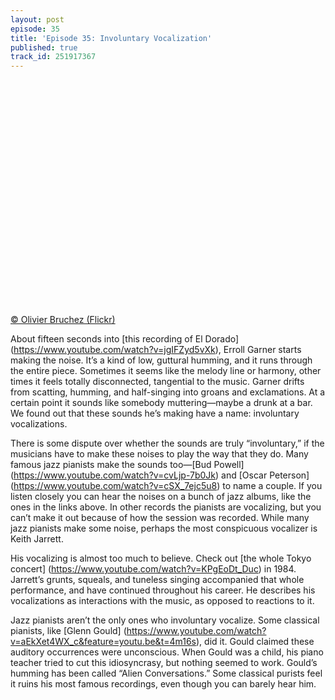 ```yaml
---
layout: post
episode: 35
title: 'Episode 35: Involuntary Vocalization'
published: true
track_id: 251917367
---
```

<div style="background: url('https://upload.wikimedia.org/wikipedia/commons/2/2e/Keith_Jarrett-commons.jpg') no-repeat; background-size: cover; width:100%; height:0px; margin-top:0px; margin-bottom:25px; padding-top:350px; margin-left:auto; margin-right:auto;"> </div><a class='attribution' href="https://commons.wikimedia.org/wiki/File:Keith_Jarrett-commons.jpg">© Olivier Bruchez (Flickr)</a>

About fifteen seconds into [this recording of El Dorado] (https://www.youtube.com/watch?v=jgIFZyd5vXk), Erroll Garner starts making the noise. It’s a kind of low, guttural humming, and it runs through the entire piece. Sometimes it seems like the melody line or harmony, other times it feels totally disconnected, tangential to the music. Garner drifts from scatting, humming, and half-singing into groans and exclamations. At a certain point it sounds like somebody muttering—maybe a drunk at a bar. We found out that these sounds he’s making have a name: involuntary vocalizations.

There is some dispute over whether the sounds are truly “involuntary,” if the musicians have to make these noises to play the way that they do. Many famous jazz pianists make the sounds too—[Bud Powell] (https://www.youtube.com/watch?v=cvLjp-7b0Jk) and [Oscar Peterson] (https://www.youtube.com/watch?v=cSX_7ejc5u8) to name a couple. If you listen closely you can hear the noises on a bunch of jazz albums, like the ones in the links above. In other records the pianists are vocalizing, but you can’t make it out because of how the session was recorded. While many jazz pianists make some noise, perhaps the most conspicuous vocalizer is Keith Jarrett.

<div class='list post-player' track='{{page.track_id}}'></div>

His vocalizing is almost too much to believe. Check out [the whole Tokyo concert] (https://www.youtube.com/watch?v=KPgEoDt_Duc) in 1984. Jarrett’s grunts, squeals, and tuneless singing accompanied that whole performance, and have continued throughout his career. He describes his vocalizations as interactions with the music, as opposed to reactions to it.

Jazz pianists aren’t the only ones who involuntary vocalize. Some classical pianists, like [Glenn Gould] (https://www.youtube.com/watch?v=aEkXet4WX_c&feature=youtu.be&t=4m16s), did it. Gould claimed these auditory occurrences were unconscious. When Gould was a child, his piano teacher tried to cut this idiosyncrasy, but nothing seemed to work. Gould’s humming has been called “Alien Conversations.” Some classical purists feel it ruins his most famous recordings, even though you can barely hear him.

